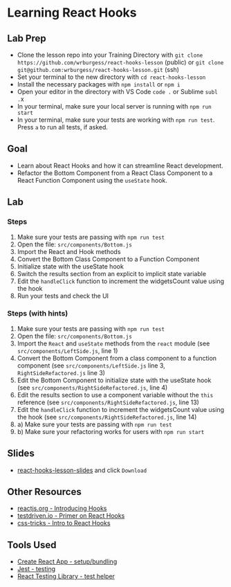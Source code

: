 # Learning React Hooks

## Lab Prep

- Clone the lesson repo into your Training Directory with `git clone https://github.com/wrburgess/react-hooks-lesson` (public) or `git clone git@github.com:wrburgess/react-hooks-lesson.git` (ssh)
- Set your terminal to the new directory with `cd react-hooks-lesson`
- Install the necessary packages with `npm install` or `npm i`
- Open your editor in the directory with VS Code `code .` or Sublime `subl .`x
- In your terminal, make sure your local server is running with `npm run start`
- In your terminal, make sure your tests are working with `npm run test`. Press `a` to run all tests, if asked.

## Goal

- Learn about React Hooks and how it can streamline React development.
- Refactor the Bottom Component from a React Class Component to a React Function Component using the `useState` hook.

## Lab

### Steps

1. Make sure your tests are passing with `npm run test`
2. Open the file: `src/components/Bottom.js`
3. Import the React and Hook methods
4. Convert the Bottom Class Component to a Function Component
5. Initialize state with the useState hook
6. Switch the results section from an explicit to implicit state variable
7. Edit the `handleClick` function to increment the widgetsCount value using the hook
8. Run your tests and check the UI

### Steps (with hints)

1. Make sure your tests are passing with `npm run test`
2. Open the file: `src/components/Bottom.js`
3. Import the `React` and `useState` methods from the `react` module (see `src/components/LeftSide.js`, line 1)
4. Convert the Bottom Component from a class component to a function component (see `src/components/LeftSide.js` line 3, `RightSideRefactored.js` line 3)
5. Edit the Bottom Component to initialize state with the useState hook (see `src/components/RightSideRefactored.js`, line 4)
6. Edit the results section to use a component variable without the `this` reference (see `src/components/RightSideRefactored.js`, line 13)
7. Edit the `handleClick` function to increment the widgetsCount value using the hook (see `src/components/RightSideRefactored.js`, line 14)
8. a) Make sure your tests are passing with `npm run test`
9. b) Make sure your refactoring works for users with `npm run start`

## Slides

- [react-hooks-lesson-slides](https://github.com/wrburgess/react-hooks-lesson/blob/master/react-hooks-lesson-slides.key) and click `Download`

## Other Resources

- [reactjs.org - Introducing Hooks](https://reactjs.org/docs/hooks-intro.html)
- [testdriven.io - Primer on React Hooks](https://testdriven.io/blog/react-hooks-primer/)
- [css-tricks - Intro to React Hooks](https://css-tricks.com/intro-to-react-hooks/)

## Tools Used

- [Create React App - setup/bundling](https://github.com/facebook/create-react-app)
- [Jest - testing](https://jestjs.io/)
- [React Testing Library - test helper](https://github.com/kentcdodds/react-testing-library)
